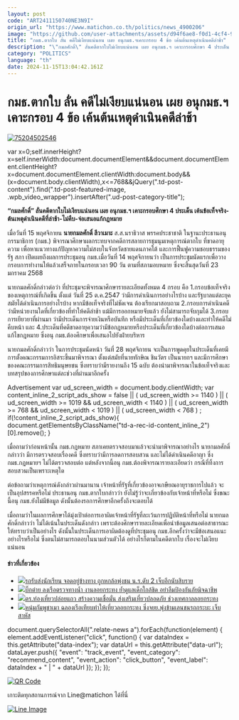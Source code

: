 ```yaml
---
layout: post
code: "ART2411150740NE3N9I"
origin_url: "https://www.matichon.co.th/politics/news_4900206"
image: "https://github.com/user-attachments/assets/d94f6ae8-f0d1-4cf4-9737-65bac3289d8a"
title: "กมธ.ตากใบ ลั่น คดีไม่เงียบแน่นอน เผย อนุกมธ.ฯเคาะกรอบ 4 ข้อ เค้นต้นเหตุดำเนินคดีล่าช้า"
description: "\"กมลศักดิ์\" ลั่นคดีตากใบไม่เงียบแน่นอน เผย อนุกมธ.ฯ เคาะกรอบศึกษา 4 ประเด็น เค้นข้อเท็จจริง-ต้นเหตุดำเนินคดีที่ล่าช้า-ไม่คืบ-จ่อเสนอแก้กฎหมาย"
category: "POLITICS"
language: "th"
date: 2024-11-15T13:04:42.161Z
---
```


# กมธ.ตากใบ ลั่น คดีไม่เงียบแน่นอน เผย อนุกมธ.ฯเคาะกรอบ 4 ข้อ เค้นต้นเหตุดำเนินคดีล่าช้า

[![](https://www.matichon.co.th/wp-content/uploads/2024/11/75204502546.jpg "75204502546")](https://www.matichon.co.th/wp-content/uploads/2024/11/75204502546.jpg)

var x=0;self.innerHeight?x=self.innerWidth:document.documentElement&&document.documentElement.clientHeight?x=document.documentElement.clientWidth:document.body&&(x=document.body.clientWidth),x<=768&&jQuery(".td-post-content").find(".td-post-featured-image, .wpb\_video\_wrapper").insertAfter(".ud-post-category-title");

**“กมลศักดิ์” ลั่นคดีตากใบไม่เงียบแน่นอน เผย อนุกมธ.ฯ เคาะกรอบศึกษา 4 ประเด็น เค้นข้อเท็จจริง-ต้นเหตุดำเนินคดีที่ล่าช้า-ไม่คืบ-จ่อเสนอแก้กฎหมาย**

เมื่อวันที่ 15 พฤศจิกายน **นายกมลศักดิ์ ลีวาเมาะ** ส.ส.นราธิวาส พรรคประชาชาติ ในฐานะประธานอนุกรรมาธิการ (กมธ.) พิจารณาศึกษาผลกระทบจากคดีการสลายการชุมนุมเหตุการณ์ตากใบ ที่ขาดอายุความ เพื่อหาแนวทางแก้ปัญหาความไม่สงบในจังหวัดชายแดนภาคใต้ และการฟื้นฟูความชอบธรรมของรัฐ สภา เปิดเผยถึงผลการประชุมอนุ กมธ.เมื่อวันที่ 14 พฤศจิกายนว่า เป็นการประชุมนัดแรกเพื่อวางกรอบการทำงานให้แล้วเสร็จภายในกรอบเวลา 90 วัน ตามที่สภามอบหมาย ซึ่งจะสิ้นสุดวันที่ 23 มกราคม 2568

นายกมลศักดิ์กล่าวต่อว่า ที่ประชุมจะพิจารณาศึกษารายละเอียดทั้งหมด 4 กรอบ คือ 1.กรอบข้อเท็จจริงของเหตุการณ์ที่เกิดขึ้น ตั้งแต่ วันที่ 25 ต.ค.2547 ว่ามีการดำเนินการอย่างไรบ้าง และรัฐบาลแต่ละยุคสมัยได้ดำเนินการอย่างไรบ้าง หากมีข้อเท็จจริงที่ไม่ชัดเจน ต้องเรียกมาสอบถาม 2.กรอบการดำเนินคดี ว่ามีหน่วยงานใดที่เกี่ยวข้องที่ทำให้คดีล่าช้า แม้มีการออกหมายจับแล้ว ยังไม่สามารถจับกุมได้ 3.กรอบการเยียวยาที่ผ่านมา ว่ามีประเด็นการจ่ายเงินหรือบันทึก หรือมีประเด็นที่เกี่ยวข้องใดบ้างและทำให้คดีไม่คืบหน้า และ 4.ประเด็นที่คดีขาดอายุความว่ามีข้อกฎหมายหรือประเด็นที่เกี่ยวข้องใดบ้างต่อการเสนอแก้ไขกฎหมาย ซึ่งอนุ กมธ.ต้องศึกษาเพื่อเสนอไปยังฝ่ายบริหาร

นายกมลศักดิ์กล่าวว่า ในการประชุมนัดหน้า วันที่ 28 พฤศจิกายน จะเป็นการพูดคุยในประเด็นที่เคยมีการตั้งคณะกรรมการอิสระขึ้นมาพิจารณา ตั้งแต่สมัยที่นายทักษิณ ชินวัตร เป็นนายกฯ และมีการศึกษาของคณะกรรมการสิทธิมนุษยชน ซึ่งทราบว่ามีรายงานถึง 15 ฉบับ ต้องนำมาพิจารณาในข้อเท็จจริงและบทสรุปของการศึกษาแต่ละช่วงที่ผ่านมาอีกครั้ง

Advertisement var ud\_screen\_width = document.body.clientWidth; var content\_inline\_2\_script\_ads\_show = false || ( ud\_screen\_width >= 1140 ) || ( ud\_screen\_width >= 1019 && ud\_screen\_width < 1140 ) || ( ud\_screen\_width >= 768 && ud\_screen\_width < 1019 ) || ( ud\_screen\_width < 768 ) ; if(!content\_inline\_2\_script\_ads\_show){ document.getElementsByClassName("td-a-rec-id-content\_inline\_2")\[0\].remove(); }

เมื่อถามว่าก่อนหน้านั้น กมธ.กฎหมาย สภาเคยตรวจสอบมาแล้วจะนำมาพิจารณาอย่างไร นายกมลศักดิ์กล่าวว่า มีการตรวจสอบเรื่องคดี ซึ่งทราบว่ามีการลดการสอบสวน และไม่ได้ดำเนินคดีอาญา ซึ่ง กมธ.กฎหมายฯ ไม่ได้ตรวจสอบต่อ แต่หลังจากนี้อนุ กมธ.ต้องพิจารณารายละเอียดว่า กรณีที่ทิ้งการสอบสวนเป็นเพราะเหตุใด

ต่อข้อถามว่าเหตุการณ์ดังกล่าวผ่านมานาน เจ้าหน้าที่รัฐที่เกี่ยวข้องอาจเกษียณอายุราชการไปแล้ว จะเป็นอุปสรรคหรือไม่ ประธานอนุ กมธ.ตากใบกล่าวว่า ยังไม่รู้ว่าจะเกี่ยวข้องกับเจ้าหน้าที่หรือไม่ ซึ่งขณะนี้อนุ กมธ.ยังไม่มีข้อมูล ดังนั้นต้องรอการศึกษาอีกครั้งถึงจะตอบได้

เมื่อถามว่าในผลการศึกษาได้มุ่งเป้าต่อการเอาผิดเจ้าหน้าที่รัฐที่ละเว้นการปฏิบัติหน้าที่หรือไม่ นายกมลศักดิ์กล่าวว่า ไม่ได้เน้นในประเด็นดังกล่าว เพราะต้องศึกษารายละเอียดเพื่อนำข้อมูลเสนอต่อสาธารณะให้ทราบว่าเป็นอย่างไร ดังนั้นในประเด็นการเอาผิดต้องดูที่ประชุมอนุ กมธ.อีกครั้งว่าจะมีข้อเสนอแนะอย่างไรหรือไม่ ซึ่งตนไม่สามารถตอบในนามส่วนตัวได้ อย่างไรก็ตามในคดีตากใบ เรื่องจะไม่เงียบแน่นอน

#### ข่าวที่เกี่ยวข้อง

*   [![](https://www.matichon.co.th/wp-content/uploads/2024/11/chonrodrubsong1.jpg)รถรับส่งนักเรียน จอดอยู่ข้างทาง ถูกหกล้อพุ่งชน น.ร.ดับ 2 เจ็บอีกนับสิบราย](https://www.matichon.co.th/region/news_4901067)
*   [![](https://www.matichon.co.th/wp-content/uploads/2024/11/บิีกต่าย_ลอยกระทง.jpg)บิ๊กต่าย ลงเรือตรวจทางน้ำ งานลอยกระทง ย้ำดูแลเด็กใกล้ชิด อย่าลืมป้องกันภัยมิจฉาชีพ](https://www.matichon.co.th/local/crime/news_4901039)
*   [![](https://www.matichon.co.th/wp-content/uploads/2024/11/bbb77.jpg)ตร.ท่องเที่ยวปล่อยแถว สร้างความเชื่อมั่น ส่งเสริมเที่ยวปลอดภัย ช่วงเทศกาลลอยกระทง](https://www.matichon.co.th/local/crime/news_4901048)
*   [![](https://www.matichon.co.th/wp-content/uploads/2024/11/เมาซิ่งจยย.พุ่งข้ามเลย-15.jpeg)หนุ่มกัมพูชาเมา ฉลองเรือเทียบท่าให้เที่ยวลอยกระทง ซิ่งจยย.พุ่งข้ามเลนชนรถกระบะ เจ็บสาหัส](https://www.matichon.co.th/region/news_4901034)

document.querySelectorAll(".relate-news a").forEach(function(element) { element.addEventListener("click", function() { var dataIndex = this.getAttribute("data-index"); var dataUrl = this.getAttribute("data-url"); dataLayer.push({ "event": "track\_event", "event\_category": "recommend\_content", "event\_action": "click\_button", "event\_label": dataIndex + " | " + dataUrl }); }); });

[![QR Code](https://www.matichon.co.th/wp-content/uploads/2023/07/wob1371z.jpg)](https://lin.ee/ht0nDxX)

เกาะติดทุกสถานการณ์จาก Line@matichon ได้ที่นี่

[![Line Image](https://www.matichon.co.th/wp-content/uploads/2023/07/th.png)](https://lin.ee/ht0nDxX)